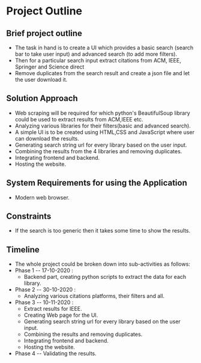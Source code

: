 # Project Outline

## Brief project outline
* The task in hand is to create a UI which provides a basic search (search bar to take user input) and advanced search (to add more filters).
* Then for a particular search input extract citations from ACM, IEEE, Springer and Science direct
* Remove duplicates from the search result and create a json file and let the user download it.

## Solution Approach
* Web scraping will be required for which python's BeautifulSoup library could be used to extract results from ACM,IEEE etc.
* Analyzing various libraries for their filters(basic and advanced search).
* A simple UI is to be created using HTML,CSS and JavaScript where user can download the results.
* Generating search string url for every library based on the user input.
* Combining the results from the 4 libraries and removing duplicates.
* Integrating frontend and backend.
* Hosting the website.

## System Requirements for using the Application
* Modern web browser.

## Constraints
* If the search is too generic then it takes some time to show the results.

## Timeline
* The whole project could be broken down into sub-activities as follows:
* Phase 1 -- 17-10-2020 : 
    - Backend part, creating python scripts to extract the data for each library. 
* Phase 2 -- 30-10-2020 : 
    - Analyzing various citations platforms, their filters and all.
* Phase 3 -- 10-11-2020 : 
    - Extract results for IEEE.
    - Creating Web page for the UI. 
    - Generating search string url for every library based on the user input.
    - Combining the results and removing duplicates.
    - Integrating frontend and backend.
    - Hosting the website.
* Phase 4 -- Validating the results.
